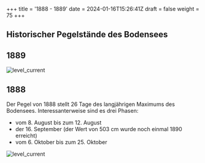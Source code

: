 +++
title = '1888 - 1889'
date = 2024-01-16T15:26:41Z
draft = false
weight = 75
+++

## Historischer Pegelstände des Bodensees

## 1889

![level_current](/images/DE/graphs_historic/longterm_DE_1889.png)

## 1888

Der Pegel von 1888 stellt 26 Tage des langjährigen Maximums des Bodensees. Interessanterweise sind es drei Phasen:
* vom 8. August bis zum 12. August
* der 16. September (der Wert von 503 cm  wurde noch einmal 1890 erreicht)
* vom 6. Oktober bis zum 25. Oktober

![level_current](/images/DE/graphs_historic/longterm_DE_1888.png)